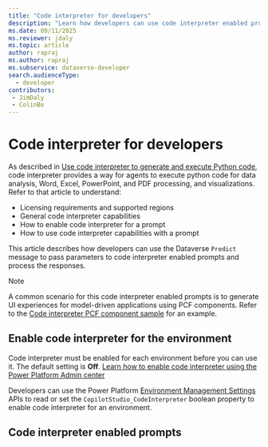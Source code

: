 ```yaml
---
title: "Code interpreter for developers"
description: "Learn how developers can use code interpreter enabled prompts."
ms.date: 09/11/2025
ms.reviewer: jdaly
ms.topic: article
author: rapraj
ms.author: rapraj
ms.subservice: dataverse-developer
search.audienceType: 
  - developer
contributors:
 - JimDaly
 - ColinBe
---
```

# Code interpreter for developers

As described in [Use code interpreter to generate and execute Python code](/microsoft-copilot-studio/code-interpreter-for-prompts), code interpreter provides a way for agents to execute python code for data analysis, Word, Excel, PowerPoint, and PDF processing, and visualizations. Refer to that article to understand:

- Licensing requirements and supported regions
- General code interpreter capabilities
- How to enable code interpreter for a prompt
- How to use code interpreter capabilities with a prompt

This article describes how developers can use the Dataverse `Predict` message to pass parameters to code interpreter enabled prompts and process the responses.  

> [!NOTE]
> A common scenario for this code interpreter enabled prompts is to generate UI experiences for model-driven applications using PCF components. Refer to the [Code interpreter PCF component sample](code-interpreter-pcf-sample.md) for an example.

## Enable code interpreter for the environment

Code interpreter must be enabled for each environment before you can use it. The default setting is **Off**. [Learn how to enable code interpreter using the Power Platform Admin center](/microsoft-copilot-studio/code-interpreter-for-prompts#administration-of-code-interpreter)

Developers can use the Power Platform [Environment Management Settings](/rest/api/power-platform/environmentmanagement/environment-management-settings) APIs to read or set the `CopilotStudio_CodeInterpreter` boolean property to enable code interpreter for an environment.

## Code interpreter enabled prompts
